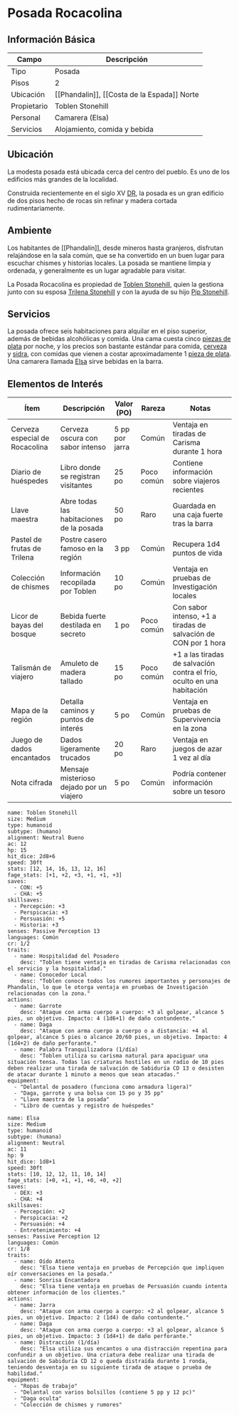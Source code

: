 
# Posada Rocacolina

## Información Básica

| Campo | Descripción |
| --- | --- |
| Tipo | Posada |
| Pisos | 2 |
| Ubicación | [[Phandalin]], [[Costa de la Espada]] Norte |
| Propietario | Toblen Stonehill |
| Personal | Camarera (Elsa) |
| Servicios | Alojamiento, comida y bebida |

## Ubicación

La modesta posada está ubicada cerca del centro del pueblo. Es uno de los edificios más grandes de la localidad.

Construida recientemente en el siglo XV [DR](https://forgottenrealms.fandom.com//wiki/DR "DR"), la posada es un gran edificio de dos pisos hecho de rocas sin refinar y madera cortada rudimentariamente.

## Ambiente

Los habitantes de [[Phandalin]], desde mineros hasta granjeros, disfrutan relajándose en la sala común, que se ha convertido en un buen lugar para escuchar chismes y historias locales. La posada se mantiene limpia y ordenada, y generalmente es un lugar agradable para visitar.

La Posada Rocacolina es propiedad de [Toblen Stonehill](https://forgottenrealms.fandom.com//wiki/Toblen_Stonehill "Toblen Stonehill"), quien la gestiona junto con su esposa [Trilena Stonehill](https://forgottenrealms.fandom.com//wiki/Trilena_Stonehill "Trilena Stonehill") y con la ayuda de su hijo [Pip Stonehill](https://forgottenrealms.fandom.com//wiki/Pip_Stonehill "Pip Stonehill").

## Servicios

La posada ofrece seis habitaciones para alquilar en el piso superior, además de bebidas alcohólicas y comida. Una cama cuesta cinco [piezas de plata](https://forgottenrealms.fandom.com//wiki/Currency "Moneda") por noche, y los precios son bastante estándar para comida, [cerveza](https://forgottenrealms.fandom.com//wiki/Ale "Cerveza") y [sidra](https://forgottenrealms.fandom.com//wiki/Cider "Sidra"), con comidas que vienen a costar aproximadamente 1 [pieza de plata](https://forgottenrealms.fandom.com//wiki/Currency "Moneda"). Una camarera llamada [Elsa](https://forgottenrealms.fandom.com//wiki/Elsa "Elsa") sirve bebidas en la barra.

## Elementos de Interés

| Ítem                           | Descripción                              | Valor (PO)     | Rareza     | Notas                                                                  |
| ------------------------------ | ---------------------------------------- | -------------- | ---------- | ---------------------------------------------------------------------- |
| Cerveza especial de Rocacolina | Cerveza oscura con sabor intenso         | 5 pp por jarra | Común      | Ventaja en tiradas de Carisma durante 1 hora                           |
| Diario de huéspedes            | Libro donde se registran visitantes      | 25 po          | Poco común | Contiene información sobre viajeros recientes                          |
| Llave maestra                  | Abre todas las habitaciones de la posada | 50 po          | Raro       | Guardada en una caja fuerte tras la barra                              |
| Pastel de frutas de Trilena    | Postre casero famoso en la región        | 3 pp           | Común      | Recupera 1d4 puntos de vida                                            |
| Colección de chismes           | Información recopilada por Toblen        | 10 po          | Común      | Ventaja en pruebas de Investigación locales                            |
| Licor de bayas del bosque      | Bebida fuerte destilada en secreto       | 1 po           | Poco común | Con sabor intenso, +1 a tiradas de salvación de CON por 1 hora         |
| Talismán de viajero            | Amuleto de madera tallado                | 15 po          | Poco común | +1 a las tiradas de salvación contra el frío, oculto en una habitación |
| Mapa de la región              | Detalla caminos y puntos de interés      | 5 po           | Común      | Ventaja en pruebas de Supervivencia en la zona                         |
| Juego de dados encantados      | Dados ligeramente trucados               | 20 po          | Raro       | Ventaja en juegos de azar 1 vez al día                                 |
| Nota cifrada                   | Mensaje misterioso dejado por un viajero | 5 po           | Común      | Podría contener información sobre un tesoro                            |

```statblock
name: Toblen Stonehill
size: Medium
type: humanoid
subtype: (humano)
alignment: Neutral Bueno
ac: 12
hp: 15
hit_dice: 2d8+6
speed: 30ft
stats: [12, 14, 16, 13, 12, 16]
fage_stats: [+1, +2, +3, +1, +1, +3]
saves:
  - CON: +5
  - CHA: +5
skillsaves:
  - Percepción: +3
  - Perspicacia: +3
  - Persuasión: +5
  - Historia: +3
senses: Passive Perception 13
languages: Común
cr: 1/2
traits:
  - name: Hospitalidad del Posadero
    desc: "Toblen tiene ventaja en tiradas de Carisma relacionadas con el servicio y la hospitalidad."
  - name: Conocedor Local
    desc: "Toblen conoce todos los rumores importantes y personajes de Phandalin, lo que le otorga ventaja en pruebas de Investigación relacionadas con la zona."
actions:
  - name: Garrote
    desc: "Ataque con arma cuerpo a cuerpo: +3 al golpear, alcance 5 pies, un objetivo. Impacto: 4 (1d6+1) de daño contundente."
  - name: Daga
    desc: "Ataque con arma cuerpo a cuerpo o a distancia: +4 al golpear, alcance 5 pies o alcance 20/60 pies, un objetivo. Impacto: 4 (1d4+2) de daño perforante."
  - name: Palabra Tranquilizadora (1/día)
    desc: "Toblen utiliza su carisma natural para apaciguar una situación tensa. Todas las criaturas hostiles en un radio de 10 pies deben realizar una tirada de salvación de Sabiduría CD 13 o desisten de atacar durante 1 minuto a menos que sean atacadas."
equipment:
  - "Delantal de posadero (funciona como armadura ligera)"
  - "Daga, garrote y una bolsa con 15 po y 35 pp"
  - "Llave maestra de la posada"
  - "Libro de cuentas y registro de huéspedes"
```

```statblock
name: Elsa
size: Medium
type: humanoid
subtype: (humana)
alignment: Neutral
ac: 11
hp: 9
hit_dice: 1d8+1
speed: 30ft
stats: [10, 12, 12, 11, 10, 14]
fage_stats: [+0, +1, +1, +0, +0, +2]
saves:
  - DEX: +3
  - CHA: +4
skillsaves:
  - Percepción: +2
  - Perspicacia: +2
  - Persuasión: +4
  - Entretenimiento: +4
senses: Passive Perception 12
languages: Común
cr: 1/8
traits:
  - name: Oído Atento
    desc: "Elsa tiene ventaja en pruebas de Percepción que impliquen oír conversaciones en la posada."
  - name: Sonrisa Encantadora
    desc: "Elsa tiene ventaja en pruebas de Persuasión cuando intenta obtener información de los clientes."
actions:
  - name: Jarra
    desc: "Ataque con arma cuerpo a cuerpo: +2 al golpear, alcance 5 pies, un objetivo. Impacto: 2 (1d4) de daño contundente."
  - name: Daga
    desc: "Ataque con arma cuerpo a cuerpo: +3 al golpear, alcance 5 pies, un objetivo. Impacto: 3 (1d4+1) de daño perforante."
  - name: Distracción (1/día)
    desc: "Elsa utiliza sus encantos o una distracción repentina para confundir a un objetivo. Una criatura debe realizar una tirada de salvación de Sabiduría CD 12 o queda distraída durante 1 ronda, teniendo desventaja en su siguiente tirada de ataque o prueba de habilidad."
equipment:
  - "Ropas de trabajo"
  - "Delantal con varios bolsillos (contiene 5 pp y 12 pc)"
  - "Daga oculta"
  - "Colección de chismes y rumores"
```

